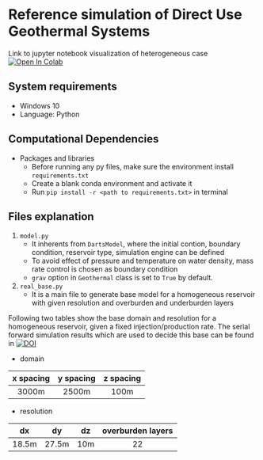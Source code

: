 # Reference simulation of Direct Use Geothermal Systems
Link to jupyter notebook visualization of heterogeneous case
<a target="_blank" href="https://colab.research.google.com/github/ychen1492/reference-simulation/blob/heterogeneous-case/he_resolution_visualization.ipynb">
  <img src="https://colab.research.google.com/assets/colab-badge.svg" alt="Open In Colab"/>
</a>
## System requirements
- Windows 10
- Language: Python

## Computational Dependencies
- Packages and libraries
    - Before running any py files, make sure the environment install `requirements.txt`
    - Create a blank conda environment and activate it
    - Run `pip install -r <path to requirements.txt>` in terminal

## Files explanation
1. `model.py`
    - It inherents from `DartsModel`, where the initial contion, boundary condition, reservoir type, simulation engine can be defined
    - To avoid effect of pressure and temperature on water density, mass rate control is chosen as boundary condition
    - `grav` option in `Geothermal` class is set to `True` by default. 
2. `real_base.py`
    - It is a main file to generate base model for a homogeneous reservoir with given resolution and overburden and underburden layers

Following two tables show the base domain and resolution for a homogeneous reservoir, given a fixed injection/production rate. The serial forward simulation results which are used to decide this base can be found in [![DOI](https://zenodo.org/badge/DOI/10.5281/zenodo.7828527.svg)](https://doi.org/10.5281/zenodo.7828527)
- domain

| x spacing    | y spacing | z spacing   | 
|:----:    |:----:  |  :----: |  
| 3000m  | 2500m     | 100m     | 

- resolution

| dx     | dy | dz   | overburden layers |
|:----:    |:----:  |  :----: |  :----:  |
| 18.5m  | 27.5m     | 10m     | 22      |


